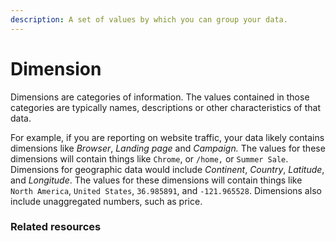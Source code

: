 ```yaml
---
description: A set of values by which you can group your data.
---
```


# Dimension

Dimensions are categories of information. The values contained in those categories are typically names, descriptions or other characteristics of that data.

For example, if you are reporting on website traffic, your data likely contains dimensions like _Browser_, _Landing page_ and _Campaign._ The values for these dimensions will contain things like `Chrome`, or `/home,` or `Summer Sale`. Dimensions for geographic data would include _Continent_, _Country_, _Latitude_, and _Longitude_. The values for these dimensions will contain things like `North America`, `United States`, `36.985891`, and `-121.965528`. Dimensions also include unaggregated numbers, such as price.

### Related resources <a href="#related-resources" id="related-resources"></a>

